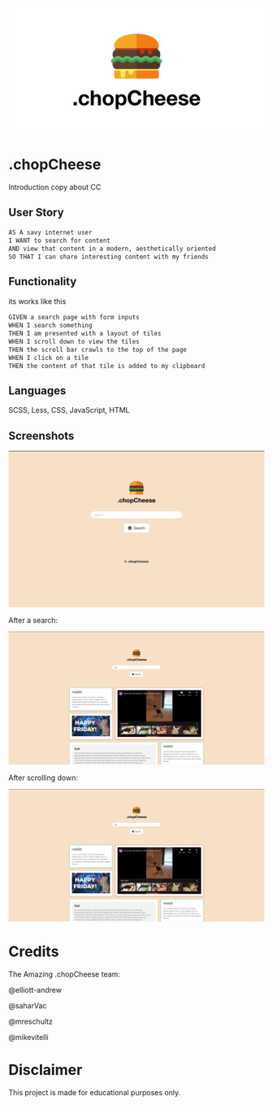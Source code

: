 ![Logo](assests/chopCheese-logo-vector-black-txt.png)

# .chopCheese

Introduction copy about CC

## User Story

```
AS A savy internet user
I WANT to search for content
AND view that content in a modern, aesthetically oriented
SO THAT I can share interesting content with my friends
```

## Functionality

its works like this

```
GIVEN a search page with form inputs
WHEN I search something
THEN I am presented with a layout of tiles
WHEN I scroll down to view the tiles
THEN the scroll bar crawls to the top of the page
WHEN I click on a tile
THEN the content of that tile is added to my clipboard
```

## Languages
SCSS, Less, CSS, JavaScript, HTML

## Screenshots

![Results](assests/SCREENSHOT1.png)

After a search:

![Results](assests/SCREENSHOT2.png)

After scrolling down:

![Results](assests/SCREENSHOT2.png)

# Credits

The Amazing .chopCheese team:

@elliott-andrew

@saharVac

@mreschultz

@mikevitelli

# Disclaimer

This project is made for educational purposes only.
